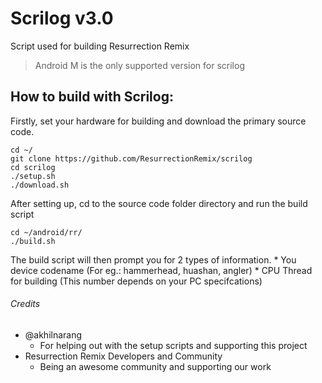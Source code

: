 # Scrilog v3.0
Script used for building Resurrection Remix
> Android M is the only supported version for scrilog

## How to build with Scrilog:
Firstly, set your hardware for building and download the primary source code.
```
cd ~/
git clone https://github.com/ResurrectionRemix/scrilog
cd scrilog
./setup.sh
./download.sh
```
After setting up, cd to the source code folder directory and run the build script
```
cd ~/android/rr/
./build.sh
```
The build script will then prompt you for 2 types of information.
	* You device codename (For eg.: hammerhead, huashan, angler)
	* CPU Thread for building (This number depends on your PC specifcations)

###### Credits
- @akhilnarang
	* For helping out with the setup scripts and supporting this project
- Resurrection Remix Developers and Community
	* Being an awesome community and supporting our work
